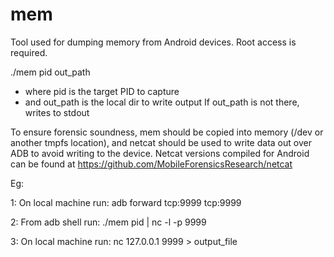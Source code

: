 # mem
Tool used for dumping memory from Android devices. Root access is required.

./mem pid out_path
 - where pid is the target PID to capture
 - and out_path is the local dir to write output
 If out_path is not there, writes to stdout

To ensure forensic soundness, mem should be copied into memory (/dev or another tmpfs location), and netcat should be used to write data out over ADB to avoid writing to the device. Netcat versions compiled for Android can be found at https://github.com/MobileForensicsResearch/netcat

Eg:

1: On local machine run:
adb forward tcp:9999 tcp:9999

2: From adb shell run:
./mem pid | nc -l -p 9999

3: On local machine run:
nc 127.0.0.1 9999 > output_file
